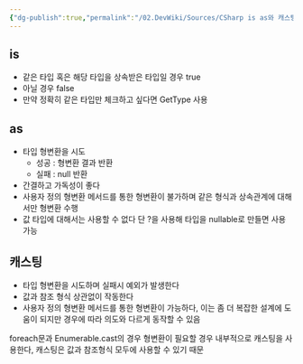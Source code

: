 ```yaml
---
{"dg-publish":true,"permalink":"/02.DevWiki/Sources/CSharp is as와 캐스팅/","noteIcon":"","created":"2024-10-03T17:18:16.000+09:00","updated":"2025-07-19T22:58:36.000+09:00"}
---
```


## is
- 같은 타입 혹은 해당 타입을 상속받은 타입일 경우 true
- 아닐 경우 false
- 만약 정확히 같은 타입만 체크하고 싶다면 GetType 사용

## as
- 타입 형변환을 시도
    - 성공 : 형변환 결과 반환
    - 실패 : null 반환
- 간결하고 가독성이 좋다
- 사용자 정의 형변환 메서드를 통한 형변환이 불가하며 같은 형식과 상속관계에 대해서만 형변환 수행
- 값 타입에 대해서는 사용할 수 없다 단 ?을 사용해 타입을 nullable로 만들면 사용 가능

## 캐스팅
- 타입 형변환을 시도하며 실패시 예외가 발생한다
- 값과 참조 형식 상관없이 작동한다
- 사용자 정의 형변환 메서드를 통한 형변환이 가능하다, 이는 좀 더 복잡한 설계에 도움이 되지만 경우에 따라 의도와 다르게 동작할 수 있음

foreach문과 Enumerable.cast의 경우 형변환이 필요할 경우 내부적으로 캐스팅을 사용한다, 캐스팅은 값과 참조형식 모두에 사용할 수 있기 때문